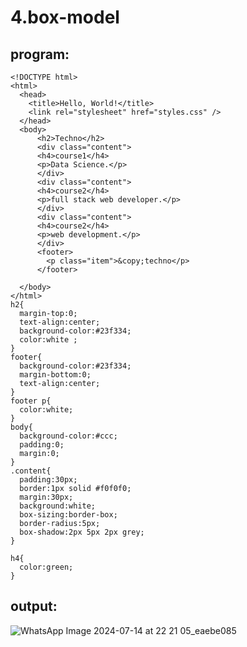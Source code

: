 # 4.box-model
## program:
```
<!DOCTYPE html>
<html>
  <head>
    <title>Hello, World!</title>
    <link rel="stylesheet" href="styles.css" />
  </head>
  <body>
      <h2>Techno</h2>
      <div class="content">
      <h4>course1</h4>
      <p>Data Science.</p>
      </div>
      <div class="content">
      <h4>course2</h4>
      <p>full stack web developer.</p>
      </div>
      <div class="content">
      <h4>course2</h4>
      <p>web development.</p>
      </div>
      <footer>
        <p class="item">&copy;techno</p>
      </footer>
      
  </body>
</html>
h2{
  margin-top:0;
  text-align:center;
  background-color:#23f334;
  color:white ;
}
footer{
  background-color:#23f334;
  margin-bottom:0;
  text-align:center;
}
footer p{
  color:white;
}
body{
  background-color:#ccc;
  padding:0;
  margin:0;
}
.content{
  padding:30px;
  border:1px solid #f0f0f0;
  margin:30px;
  background:white;
  box-sizing:border-box;
  border-radius:5px;
  box-shadow:2px 5px 2px grey;
}

h4{
  color:green;
}
```

## output:

![WhatsApp Image 2024-07-14 at 22 21 05_eaebe085](https://github.com/user-attachments/assets/e6e2db2d-3364-4cff-abe6-d7549859ac41)
